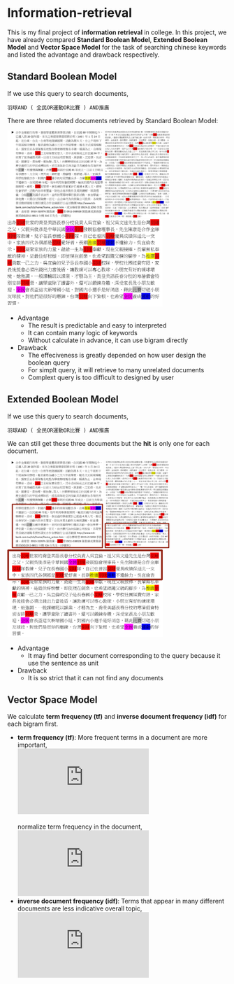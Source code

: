 # Information-retrieval
This is my final project of **information retrieval** in college. In this project, we have already compared **Standard Boolean Model**, **Extended Boolean Model** and **Vector Space Model** for the task of searching chinese keywords and listed the advantage and drawback respectively.

## Standard Boolean Model
If we use this query to search documents,
```
羽球AND ( 全民OR運動OR比賽 ) AND推廣
```
There are three related documents retrieved by Standard Boolean Model:
<p>
<img height="200" src="https://github.com/ChienKangLu/Information-Retrieval/blob/master/Standard%20Boolean%20Model%20example/Standard%20Boolean%20Model1.jpg" />
  
<img height="200" src="https://github.com/ChienKangLu/Information-Retrieval/blob/master/Standard%20Boolean%20Model%20example/Standard%20Boolean%20Model2.jpg" />

<img height="200" src="https://github.com/ChienKangLu/Information-Retrieval/blob/master/Standard%20Boolean%20Model%20example/Standard%20Boolean%20Model3.jpg" />
</p>

+ Advantage
  + The result is predictable and easy to interpreted
  + It can contain many logic of keywords
  + Without calculate in advance, it can use bigram directly
+ Drawback
  + The effeciveness is greatly depended on how user design the boolean query
  + For simplt query, it will retrieve to many unrelated documents
  + Complext query is too difficult to designed by user
  
## Extended Boolean Model
If we use this query to search documents,
```
羽球AND ( 全民OR運動OR比賽 ) AND推廣
```
We can still get these three documents but the **hit** is only one for each document.
<p>
<img height="200" src="https://github.com/ChienKangLu/Information-Retrieval/blob/master/Extended%20Boolean%20Model%20example/Extended%20Boolean%20Model%20exp1.png" />
  
<img height="200" src="https://github.com/ChienKangLu/Information-Retrieval/blob/master/Extended%20Boolean%20Model%20example/Extended%20Boolean%20Model%20exp2.png" />

<img height="200" src="https://github.com/ChienKangLu/Information-Retrieval/blob/master/Extended%20Boolean%20Model%20example/Extended%20Boolean%20Model%20exp3.png" />
</p>

+ Advantage
  + It may find better document corresponding to the query because it use the sentence as unit
+ Drawback
  + It is so strict that it can not find any documents

## Vector Space Model
We calculate **term frequency (tf)** and **inverse document frequency (idf)** for each bigram first.
+ **term frequency (tf)**: More frequent terms in a document are more important,<br>
  ![image](https://latex.codecogs.com/svg.latex?f_i_j%20%3D%20%24%20frequency%20of%20term%20%24%20i%20%24%20in%20document%20%24%20j)    
  <br/>
  normalize term frequency in the document,
  <br>
  ![image](https://latex.codecogs.com/svg.latex?tf_i_j%20%3D%20f_i_j/max_i%5C%7B%7Bf_i_j%7D%5C%7D)
+ **inverse document frequency (idf)**: Terms that appear in many different documents are less indicative overall topic,<br>
  ![image](https://latex.codecogs.com/svg.latex?%5Cbegin%7Bmatrix%7D%20df_i%26%20%3D%26%24document%20frequency%20of%20term%20%24i%20%5C%5C%20%26%20%3D%26%20%24numberof%20documents%20containing%20term%20%24i%20%5Cend%7Bmatrix%7D)
  



